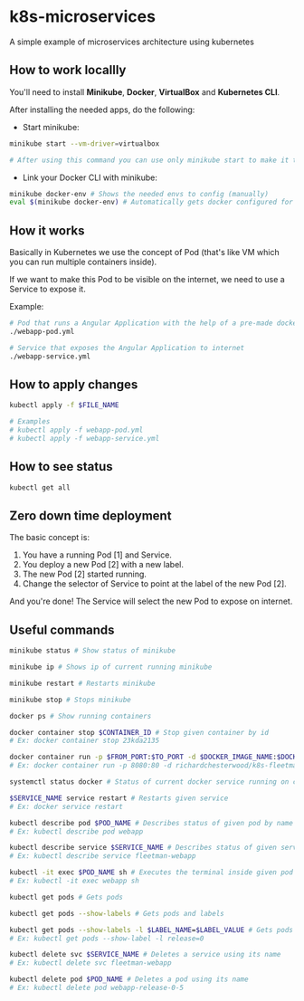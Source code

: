 # k8s-microservices
A simple example of microservices architecture using kubernetes

## How to work locallly
You'll need to install **Minikube**, **Docker**, **VirtualBox** and **Kubernetes CLI**.

After installing the needed apps, do the following:

- Start minikube:
```sh
minikube start --vm-driver=virtualbox

# After using this command you can use only minikube start to make it to work next time
```

- Link your Docker CLI with minikube:
```sh
minikube docker-env # Shows the needed envs to config (manually)
eval $(minikube docker-env) # Automatically gets docker configured for you 
```

## How it works
Basically in Kubernetes we use the concept of Pod (that's like VM which you can run multiple containers inside).

If we want to make this Pod to be visible on the internet, we need to use a Service to expose it.

Example:
```sh
# Pod that runs a Angular Application with the help of a pre-made docker image
./webapp-pod.yml

# Service that exposes the Angular Application to internet
./webapp-service.yml
```

## How to apply changes
```sh
kubectl apply -f $FILE_NAME

# Examples
# kubectl apply -f webapp-pod.yml
# kubectl apply -f webapp-service.yml
```

## How to see status
```sh
kubectl get all
```

## Zero down time deployment
The basic concept is:
1. You have a running Pod [1] and Service.
2. You deploy a new Pod [2] with a new label.
3. The new Pod [2] started running.
4. Change the selector of Service to point at the label of the new Pod [2].

And you're done! The Service will select the new Pod to expose on internet.


## Useful commands
```sh
minikube status # Show status of minikube

minikube ip # Shows ip of current running minikube

minikube restart # Restarts minikube

minikube stop # Stops minikube

docker ps # Show running containers

docker container stop $CONTAINER_ID # Stop given container by id
# Ex: docker container stop 23kda2135

docker container run -p $FROM_PORT:$TO_PORT -d $DOCKER_IMAGE_NAME:$DOCKER_IMAGE_RELEASE
# Ex: docker container run -p 8080:80 -d richardchesterwood/k8s-fleetman-webapp-angular:release0-5

systemctl status docker # Status of current docker service running on computer

$SERVICE_NAME service restart # Restarts given service
# Ex: docker service restart

kubectl describe pod $POD_NAME # Describes status of given pod by name
# Ex: kubectl describe pod webapp

kubectl describe service $SERVICE_NAME # Describes status of given service name
# Ex: kubectl describe service fleetman-webapp

kubectl -it exec $POD_NAME sh # Executes the terminal inside given pod by name
# Ex: kubectl -it exec webapp sh

kubectl get pods # Gets pods

kubectl get pods --show-labels # Gets pods and labels

kubectl get pods --show-labels -l $LABEL_NAME=$LABEL_VALUE # Gets pods with the given label
# Ex: kubectl get pods --show-label -l release=0

kubectl delete svc $SERVICE_NAME # Deletes a service using its name
# Ex: kubectl delete svc fleetman-webapp

kubectl delete pod $POD_NAME # Deletes a pod using its name
# Ex: kubectl delete pod webapp-release-0-5
```